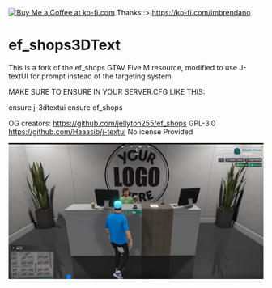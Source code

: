 <a href='https://ko-fi.com/G2G81E5J4O' target='_blank'><img height='36' style='border:0px;height:36px;' src='https://storage.ko-fi.com/cdn/kofi4.png?v=6' border='0' alt='Buy Me a Coffee at ko-fi.com' /></a> Thanks :>
https://ko-fi.com/imbrendano

# ef_shops3DText
This is a fork of the ef_shops GTAV Five M resource, modified to use J-textUI for prompt instead of the targeting system

MAKE SURE TO ENSURE IN YOUR SERVER.CFG LIKE THIS:

ensure j-3dtextui
ensure ef_shops

OG creators: https://github.com/jellyton255/ef_shops GPL-3.0
             https://github.com/Haaasib/j-textui No icense Provided

[![Watch the video](https://github.com/ImBrendano/ef_shops3DText/blob/main/thumbnail.png?raw=true)](https://jumpshare.com/share/DtgH58aducD0Ten4wOvE)
